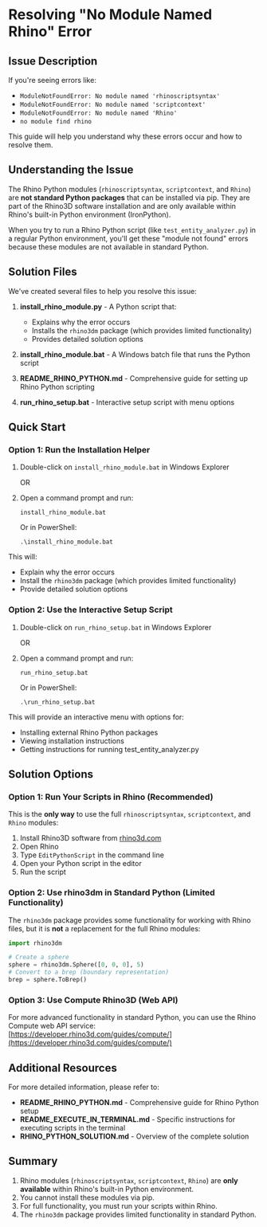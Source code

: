 # Resolving "No Module Named Rhino" Error

## Issue Description

If you're seeing errors like:
- `ModuleNotFoundError: No module named 'rhinoscriptsyntax'`
- `ModuleNotFoundError: No module named 'scriptcontext'`
- `ModuleNotFoundError: No module named 'Rhino'`
- `no module find rhino`

This guide will help you understand why these errors occur and how to resolve them.

## Understanding the Issue

The Rhino Python modules (`rhinoscriptsyntax`, `scriptcontext`, and `Rhino`) are **not standard Python packages** that can be installed via pip. They are part of the Rhino3D software installation and are only available within Rhino's built-in Python environment (IronPython).

When you try to run a Rhino Python script (like `test_entity_analyzer.py`) in a regular Python environment, you'll get these "module not found" errors because these modules are not available in standard Python.

## Solution Files

We've created several files to help you resolve this issue:

1. **install_rhino_module.py** - A Python script that:
   - Explains why the error occurs
   - Installs the `rhino3dm` package (which provides limited functionality)
   - Provides detailed solution options

2. **install_rhino_module.bat** - A Windows batch file that runs the Python script

3. **README_RHINO_PYTHON.md** - Comprehensive guide for setting up Rhino Python scripting

4. **run_rhino_setup.bat** - Interactive setup script with menu options

## Quick Start

### Option 1: Run the Installation Helper

1. Double-click on `install_rhino_module.bat` in Windows Explorer

   OR

2. Open a command prompt and run:
   ```
   install_rhino_module.bat
   ```

   Or in PowerShell:
   ```
   .\install_rhino_module.bat
   ```

This will:
- Explain why the error occurs
- Install the `rhino3dm` package (which provides limited functionality)
- Provide detailed solution options

### Option 2: Use the Interactive Setup Script

1. Double-click on `run_rhino_setup.bat` in Windows Explorer

   OR

2. Open a command prompt and run:
   ```
   run_rhino_setup.bat
   ```

   Or in PowerShell:
   ```
   .\run_rhino_setup.bat
   ```

This will provide an interactive menu with options for:
- Installing external Rhino Python packages
- Viewing installation instructions
- Getting instructions for running test_entity_analyzer.py

## Solution Options

### Option 1: Run Your Scripts in Rhino (Recommended)

This is the **only way** to use the full `rhinoscriptsyntax`, `scriptcontext`, and `Rhino` modules:

1. Install Rhino3D software from [rhino3d.com](https://www.rhino3d.com/)
2. Open Rhino
3. Type `EditPythonScript` in the command line
4. Open your Python script in the editor
5. Run the script

### Option 2: Use rhino3dm in Standard Python (Limited Functionality)

The `rhino3dm` package provides some functionality for working with Rhino files, but it is **not** a replacement for the full Rhino modules:

```python
import rhino3dm

# Create a sphere
sphere = rhino3dm.Sphere([0, 0, 0], 5)
# Convert to a brep (boundary representation)
brep = sphere.ToBrep()
```

### Option 3: Use Compute Rhino3D (Web API)

For more advanced functionality in standard Python, you can use the Rhino Compute web API service:
[https://developer.rhino3d.com/guides/compute/](https://developer.rhino3d.com/guides/compute/)

## Additional Resources

For more detailed information, please refer to:

- **README_RHINO_PYTHON.md** - Comprehensive guide for Rhino Python setup
- **README_EXECUTE_IN_TERMINAL.md** - Specific instructions for executing scripts in the terminal
- **RHINO_PYTHON_SOLUTION.md** - Overview of the complete solution

## Summary

1. Rhino modules (`rhinoscriptsyntax`, `scriptcontext`, `Rhino`) are **only available** within Rhino's built-in Python environment.
2. You cannot install these modules via pip.
3. For full functionality, you must run your scripts within Rhino.
4. The `rhino3dm` package provides limited functionality in standard Python.
